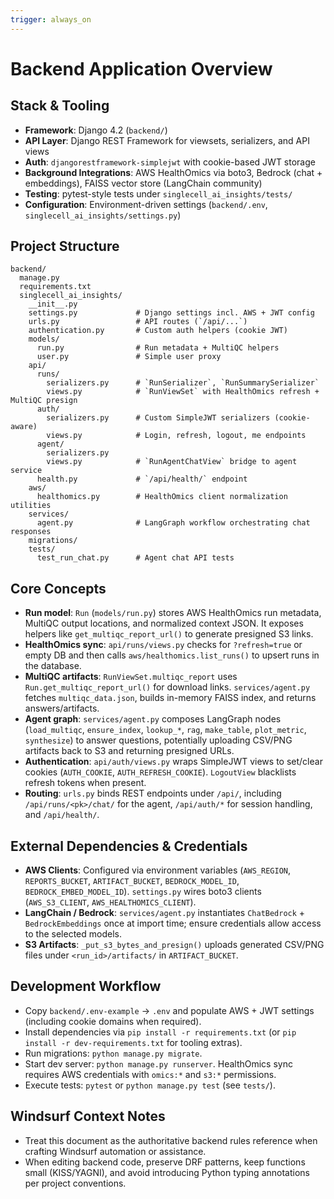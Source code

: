 ```yaml
---
trigger: always_on
---
```


# Backend Application Overview

## Stack & Tooling

- **Framework**: Django 4.2 (`backend/`)
- **API Layer**: Django REST Framework for viewsets, serializers, and API views
- **Auth**: `djangorestframework-simplejwt` with cookie-based JWT storage
- **Background Integrations**: AWS HealthOmics via boto3, Bedrock (chat + embeddings), FAISS vector store (LangChain community)
- **Testing**: pytest-style tests under `singlecell_ai_insights/tests/`
- **Configuration**: Environment-driven settings (`backend/.env`, `singlecell_ai_insights/settings.py`)

## Project Structure

```
backend/
  manage.py
  requirements.txt
  singlecell_ai_insights/
    __init__.py
    settings.py             # Django settings incl. AWS + JWT config
    urls.py                 # API routes (`/api/...`)
    authentication.py       # Custom auth helpers (cookie JWT)
    models/
      run.py                # Run metadata + MultiQC helpers
      user.py               # Simple user proxy
    api/
      runs/
        serializers.py      # `RunSerializer`, `RunSummarySerializer`
        views.py            # `RunViewSet` with HealthOmics refresh + MultiQC presign
      auth/
        serializers.py      # Custom SimpleJWT serializers (cookie-aware)
        views.py            # Login, refresh, logout, me endpoints
      agent/
        serializers.py
        views.py            # `RunAgentChatView` bridge to agent service
      health.py             # `/api/health/` endpoint
    aws/
      healthomics.py        # HealthOmics client normalization utilities
    services/
      agent.py              # LangGraph workflow orchestrating chat responses
    migrations/
    tests/
      test_run_chat.py      # Agent chat API tests
```

## Core Concepts

- **Run model**: `Run` (`models/run.py`) stores AWS HealthOmics run metadata, MultiQC output locations, and normalized context JSON. It exposes helpers like `get_multiqc_report_url()` to generate presigned S3 links.
- **HealthOmics sync**: `api/runs/views.py` checks for `?refresh=true` or empty DB and then calls `aws/healthomics.list_runs()` to upsert runs in the database.
- **MultiQC artifacts**: `RunViewSet.multiqc_report` uses `Run.get_multiqc_report_url()` for download links. `services/agent.py` fetches `multiqc_data.json`, builds in-memory FAISS index, and returns answers/artifacts.
- **Agent graph**: `services/agent.py` composes LangGraph nodes (`load_multiqc`, `ensure_index`, `lookup_*`, `rag`, `make_table`, `plot_metric`, `synthesize`) to answer questions, potentially uploading CSV/PNG artifacts back to S3 and returning presigned URLs.
- **Authentication**: `api/auth/views.py` wraps SimpleJWT views to set/clear cookies (`AUTH_COOKIE`, `AUTH_REFRESH_COOKIE`). `LogoutView` blacklists refresh tokens when present.
- **Routing**: `urls.py` binds REST endpoints under `/api/`, including `/api/runs/<pk>/chat/` for the agent, `/api/auth/*` for session handling, and `/api/health/`.

## External Dependencies & Credentials

- **AWS Clients**: Configured via environment variables (`AWS_REGION`, `REPORTS_BUCKET`, `ARTIFACT_BUCKET`, `BEDROCK_MODEL_ID`, `BEDROCK_EMBED_MODEL_ID`). `settings.py` wires boto3 clients (`AWS_S3_CLIENT`, `AWS_HEALTHOMICS_CLIENT`).
- **LangChain / Bedrock**: `services/agent.py` instantiates `ChatBedrock` + `BedrockEmbeddings` once at import time; ensure credentials allow access to the selected models.
- **S3 Artifacts**: `_put_s3_bytes_and_presign()` uploads generated CSV/PNG files under `<run_id>/artifacts/` in `ARTIFACT_BUCKET`.

## Development Workflow

- Copy `backend/.env-example` → `.env` and populate AWS + JWT settings (including cookie domains when required).
- Install dependencies via `pip install -r requirements.txt` (or `pip install -r dev-requirements.txt` for tooling extras).
- Run migrations: `python manage.py migrate`.
- Start dev server: `python manage.py runserver`. HealthOmics sync requires AWS credentials with `omics:*` and `s3:*` permissions.
- Execute tests: `pytest` or `python manage.py test` (see `tests/`).

## Windsurf Context Notes

- Treat this document as the authoritative backend rules reference when crafting Windsurf automation or assistance.
- When editing backend code, preserve DRF patterns, keep functions small (KISS/YAGNI), and avoid introducing Python typing annotations per project conventions.
